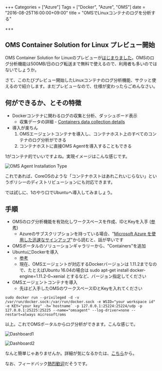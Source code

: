 +++
Categories = ["Azure"]
Tags = ["Docker", "Azure", "OMS"]
date = "2016-08-25T16:00:00+09:00"
title = "OMSでLinuxコンテナのログを分析する"

+++

## OMS Container Solution for Linux プレビュー開始
OMS Container Solution for Linuxのプレビューが[はじまりました](https://blogs.technet.microsoft.com/msoms/2016/08/24/announcing-public-preview-oms-container-solution-for-linux/)。OMSのログ分析機能は500MB/日のログ転送まで無料で使えるので、利用者も多いのではないでしょうか。

さて、このたびプレビュー開始したLinuxコンテナのログ分析機能、サクッと使えるので紹介します。まだプレビューなので、仕様が変わったらごめんなさい。

## 何ができるか、とその特徴
* Dockerコンテナに関わるログの収集と分析、ダッシュボード表示
  * 収集データの詳細 - [Containers data collection details](https://azure.microsoft.com/ja-jp/documentation/articles/log-analytics-containers/#containers-data-collection-details)
* 導入が楽ちん
  1. OMSエージェントコンテナを導入し、コンテナホスト上のすべてのコンテナのログ分析ができる
  2. コンテナホストに直接OMS Agentを導入することもできる

1がコンテナ的でいいですよね。実現イメージはこんな感じです。

![OMS Agent Installation Type](https://msdnshared.blob.core.windows.net/media/2016/08/3-OMS-082416.png)

これであれば、CoreOSのような「コンテナホストはあれこれいじらない」というポリシーのディストリビューションにも対応できます。

では試しに、1のやり口でUbuntuへ導入してみましょう。

## 手順
* OMSのログ分析機能を有効化しワークスペースを作成、IDとKeyを入手 ([参考](https://azure.microsoft.com/ja-jp/documentation/articles/log-analytics-get-started/))
  * Azureのサブスクリプションを持っている場合、"[Microsoft Azure を使用した迅速なサインアップ](https://azure.microsoft.com/ja-jp/documentation/articles/log-analytics-get-started/#microsoft-azure)"から読むと、話が早いです
* OMSポータルのソリューションギャラリーから、"Containers"を追加
* UbuntuにDockerを導入
  * [参考](https://docs.docker.com/engine/installation/linux/ubuntulinux/)
  * 現在、OMSエージェントが対応するDockerバージョンは 1.11.2までなので、たとえばUbuntu 16.04の場合は sudo apt-get install docker-engine=1.11.2-0~xenial とするなど、バージョン指定してください
* OMSエージェントコンテナを導入
  * 先ほど入手したOMSのワークスペースIDとKeyを入れてください

```
sudo docker run --privileged -d -v /var/run/docker.sock:/var/run/docker.sock -e WSID="your workspace id" -e KEY="your key" -h=`hostname` -p 127.0.0.1:25224:25224/udp -p 127.0.0.1:25225:25225 --name="omsagent" --log-driver=none --restart=always microsoft/oms
```

以上。これでOMSポータルからログ分析ができます。こんな感じで。

![Dashboard1](https://acom.azurecomcdn.net/80C57D/cdn/mediahandler/docarticles/dpsmedia-prod/azure.microsoft.com/en-us/documentation/articles/log-analytics-containers/20160824105310/containers-dash01.png)

![Dashboard2](https://acom.azurecomcdn.net/80C57D/cdn/mediahandler/docarticles/dpsmedia-prod/azure.microsoft.com/en-us/documentation/articles/log-analytics-containers/20160824105310/containers-dash02.png)

なんと簡単じゃありませんか。詳細が気になるかたは、[こちら](https://azure.microsoft.com/ja-jp/documentation/articles/log-analytics-containers/)から。

なお、フィードバック[熱烈歓迎](https://blogs.technet.microsoft.com/msoms/2016/08/24/announcing-public-preview-oms-container-solution-for-linux/)だそうです。